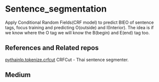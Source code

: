 # Sentence_segmentation
 Apply Conditional Random Fields(CRF model) to predict BIEO of sentence tags, focus training 
and predicting O(outside) and I(Interior). The idea is if we know where the O tag we will know the
B(begin) and E(end) tag too.
## References and Related repos
[pythainlp.tokenize.crfcut](https://pythainlp.github.io/dev-docs/_modules/pythainlp/tokenize/crfcut.html) CRFCut - Thai sentence segmenter.

## Medium

